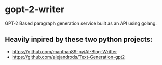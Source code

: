 # gopt-2-writer
GPT-2 Based paragraph generation service built as an API using golang.

## Heavily inpired by these two python projects:
- https://github.com/manthan89-py/AI-Blog-Writter
- https://github.com/alejandrods/Text-Generation-gpt2
